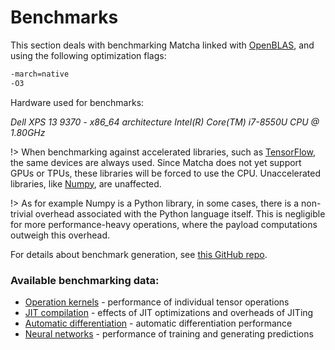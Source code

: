 # Benchmarks

This section deals with benchmarking Matcha linked with 
[OpenBLAS](https://github.com/xianyi/OpenBLAS), and
using the following optimization flags:

```sh
-march=native
-O3
```

Hardware used for benchmarks:

_Dell XPS 13 9370 - x86\_64 architecture Intel(R) Core(TM) i7-8550U CPU @ 1.80GHz_


!> When benchmarking against accelerated libraries, such as 
   [TensorFlow](https://www.tensorflow.org/), 
   the same  devices are always used. Since Matcha does not yet support 
   GPUs or TPUs, these libraries will be forced to use the CPU.
   Unaccelerated libraries, like [Numpy](https://numpy.org/), are unaffected.

!> As for example Numpy is a Python library, in some cases, there
   is a non-trivial overhead associated with the Python language itself.
   This is negligible for more performance-heavy operations, where
   the payload computations outweigh this overhead.

For details about benchmark generation, see 
[this GitHub repo](https://github.com/matcha-ai/benchmark).


### Available benchmarking data:

- [Operation kernels](benchmarks/kernels) - performance of individual tensor operations
- [JIT compilation](benchmarks/jit) - effects of JIT optimizations and overheads of JITing
- [Automatic differentiation](benchmarks/autograd) - automatic differentiation performance
- [Neural networks](benchmarks/nn) - performance of training and generating predictions
